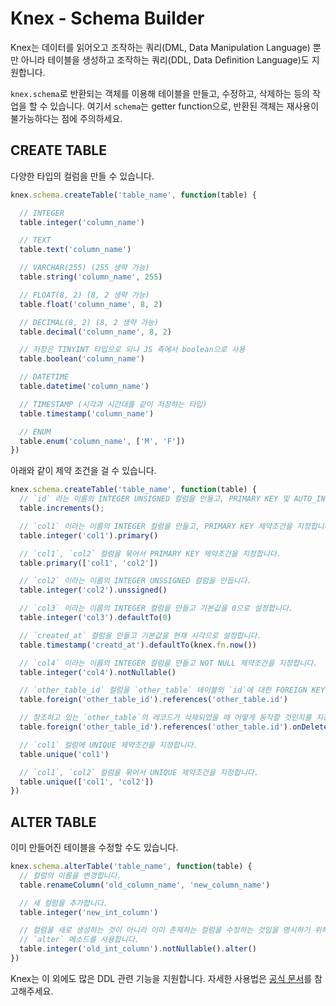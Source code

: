 # Knex - Schema Builder

Knex는 데이터를 읽어오고 조작하는 쿼리(DML, Data Manipulation Language) 뿐만 아니라 테이블을 생성하고 조작하는 쿼리(DDL, Data Definition Language)도 지원합니다.

`knex.schema`로 반환되는 객체를 이용해 테이블을 만들고, 수정하고, 삭제하는 등의 작업을 할 수 있습니다. 여기서 `schema`는 getter function으로, 반환된 객체는 재사용이 불가능하다는 점에 주의하세요.

## CREATE TABLE

다양한 타입의 컬럼을 만들 수 있습니다.

```js
knex.schema.createTable('table_name', function(table) {

  // INTEGER
  table.integer('column_name')

  // TEXT
  table.text('column_name')

  // VARCHAR(255) (255 생략 가능)
  table.string('column_name', 255)

  // FLOAT(8, 2) (8, 2 생략 가능)
  table.float('column_name', 8, 2)

  // DECIMAL(8, 2) (8, 2 생략 가능)
  table.decimal('column_name', 8, 2)

  // 저장은 TINYINT 타입으로 되나 JS 측에서 boolean으로 사용
  table.boolean('column_name')

  // DATETIME
  table.datetime('column_name')

  // TIMESTAMP (시각과 시간대를 같이 저장하는 타입)
  table.timestamp('column_name')

  // ENUM
  table.enum('column_name', ['M', 'F'])
})
```

아래와 같이 제약 조건을 걸 수 있습니다.

```js
knex.schema.createTable('table_name', function(table) {
  // `id` 라는 이름의 INTEGER UNSIGNED 컬럼을 만들고, PRIMARY KEY 및 AUTO_INCREMENT 제약조건을 지정합니다.
  table.increments();

  // `col1` 이라는 이름의 INTEGER 컬럼을 만들고, PRIMARY KEY 제약조건을 지정합니다.
  table.integer('col1').primary()

  // `col1`, `col2` 컬럼을 묶어서 PRIMARY KEY 제약조건을 지정합니다.
  table.primary(['col1', 'col2'])

  // `col2` 이라는 이름의 INTEGER UNSSIGNED 컬럼을 만듭니다.
  table.integer('col2').unssigned()

  // `col3` 이라는 이름의 INTEGER 컬럼을 만들고 기본값을 0으로 설정합니다.
  table.integer('col3').defaultTo(0)

  // `created_at` 컬럼을 만들고 기본값을 현재 시각으로 설정합니다.
  table.timestamp('creatd_at').defaultTo(knex.fn.now())

  // `col4` 이라는 이름의 INTEGER 컬럼을 만들고 NOT NULL 제약조건을 지정합니다.
  table.integer('col4').notNullable()

  // `other_table_id` 컬럼을 `other_table` 테이블의 `id`에 대한 FOREIGN KEY로 지정합니다.
  table.foreign('other_table_id').references('other_table.id')

  // 참조하고 있는 `other_table`의 레코드가 삭제되었을 때 어떻게 동작할 것인지를 지정할 수도 있습니다.
  table.foreign('other_table_id').references('other_table.id').onDelete('RESTRICT')

  // `col1` 컬럼에 UNIQUE 제약조건을 지정합니다.
  table.unique('col1')

  // `col1`, `col2` 컬럼을 묶어서 UNIQUE 제약조건을 지정합니다.
  table.unique(['col1', 'col2'])
})
```

## ALTER TABLE

이미 만들어진 테이블을 수정할 수도 있습니다.

```js
knex.schema.alterTable('table_name', function(table) {
  // 컬럼의 이름을 변경합니다.
  table.renameColumn('old_column_name', 'new_column_name')

  // 새 컬럼을 추가합니다.
  table.integer('new_int_column')

  // 컬럼을 새로 생성하는 것이 아니라 이미 존재하는 컬럼을 수정하는 것임을 명시하기 위해
  // `alter` 메소드를 사용합니다.
  table.integer('old_int_column').notNullable().alter()
})
```

Knex는 이 외에도 많은 DDL 관련 기능을 지원합니다. 자세한 사용법은 [공식 문서](http://knexjs.org/#Schema)를 참고해주세요.
